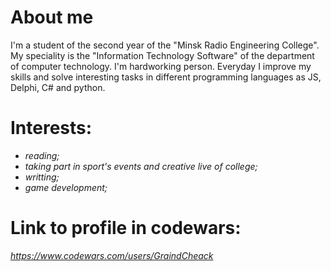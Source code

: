 # About me

I'm a student of the second year of the "Minsk Radio Engineering College". My speciality is the "Information Technology Software" of the department of computer technology. I'm hardworking person. Everyday I improve my skills and solve interesting tasks in different programming languages as JS, Delphi, C# and python.  

# Interests:

- _reading;_
- _taking part in sport's events and creative live of college;_
- _writting;_
- _game development;_

# Link to profile in codewars: 
_https://www.codewars.com/users/GraindCheack_
